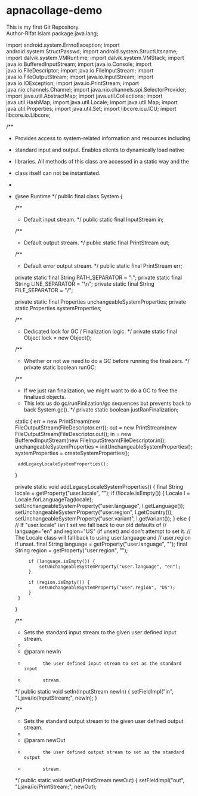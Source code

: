 # apnacollage-demo
This is my first Git Repository.
<br>
Author-Rifat Islam 
package java.lang;

import android.system.ErrnoException;
import android.system.StructPasswd;
import android.system.StructUtsname;
import dalvik.system.VMRuntime;
import dalvik.system.VMStack;
import java.io.BufferedInputStream;
import java.io.Console;
import java.io.FileDescriptor;
import java.io.FileInputStream;
import java.io.FileOutputStream;
import java.io.InputStream;
import java.io.IOException;
import java.io.PrintStream;
import java.nio.channels.Channel;
import java.nio.channels.spi.SelectorProvider;
import java.util.AbstractMap;
import java.util.Collections;
import java.util.HashMap;
import java.util.Locale;
import java.util.Map;
import java.util.Properties;
import java.util.Set;
import libcore.icu.ICU;
import libcore.io.Libcore;

/**
 * Provides access to system-related information and resources including
 * standard input and output. Enables clients to dynamically load native
 * libraries. All methods of this class are accessed in a static way and the
 * class itself can not be instantiated.
 *
 * @see Runtime
 */
public final class System {

    /**
     * Default input stream.
     */
    public static final InputStream in;

    /**
     * Default output stream.
     */
    public static final PrintStream out;

    /**
     * Default error output stream.
     */
    public static final PrintStream err;

    private static final String PATH_SEPARATOR = ":";
    private static final String LINE_SEPARATOR = "\n";
    private static final String FILE_SEPARATOR = "/";

    private static final Properties unchangeableSystemProperties;
    private static Properties systemProperties;

    /**
     * Dedicated lock for GC / Finalization logic.
     */
    private static final Object lock = new Object();

    /**
     * Whether or not we need to do a GC before running the finalizers.
     */
    private static boolean runGC;

    /**
     * If we just ran finalization, we might want to do a GC to free the finalized objects.
     * This lets us do gc/runFinlization/gc sequences but prevents back to back System.gc().
     */
    private static boolean justRanFinalization;

    static {
        err = new PrintStream(new FileOutputStream(FileDescriptor.err));
        out = new PrintStream(new FileOutputStream(FileDescriptor.out));
        in = new BufferedInputStream(new FileInputStream(FileDescriptor.in));
        unchangeableSystemProperties = initUnchangeableSystemProperties();
        systemProperties = createSystemProperties();

        addLegacyLocaleSystemProperties();
    }

    private static void addLegacyLocaleSystemProperties() {
        final String locale = getProperty("user.locale", "");
        if (!locale.isEmpty()) {
            Locale l = Locale.forLanguageTag(locale);
            setUnchangeableSystemProperty("user.language", l.getLanguage());
            setUnchangeableSystemProperty("user.region", l.getCountry());
            setUnchangeableSystemProperty("user.variant", l.getVariant());
        } else {
            // If "user.locale" isn't set we fall back to our old defaults of
            // language="en" and region="US" (if unset) and don't attempt to set it.
            // The Locale class will fall back to using user.language and
            // user.region if unset.
            final String language = getProperty("user.language", "");
            final String region = getProperty("user.region", "");

            if (language.isEmpty()) {
                setUnchangeableSystemProperty("user.language", "en");
            }

            if (region.isEmpty()) {
                setUnchangeableSystemProperty("user.region", "US");
            }
        }
    }

    /**
     * Sets the standard input stream to the given user defined input stream.
     *
     * @param newIn
     *            the user defined input stream to set as the standard input
     *            stream.
     */
    public static void setIn(InputStream newIn) {
        setFieldImpl("in", "Ljava/io/InputStream;", newIn);
    }

    /**
     * Sets the standard output stream to the given user defined output stream.
     *
     * @param newOut
     *            the user defined output stream to set as the standard output
     *            stream.
     */
    public static void setOut(PrintStream newOut) {
        setFieldImpl("out", "Ljava/io/PrintStream;", newOut);
